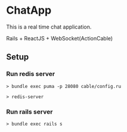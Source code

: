 # ChatApp
This is a real time chat application.

Rails + ReactJS + WebSocket(ActionCable)

## Setup

### Run redis server

``> bundle exec puma -p 28080 cable/config.ru``

``> redis-server``

### Run rails server

``> bundle exec rails s``
